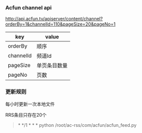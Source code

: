 ### Acfun channel api

http://api.acfun.tv/apiserver/content/channel?orderBy=1&channelId=110&pageSize=20&pageNo=1

key			|value
------------|------
orderBy		|顺序
channelId	|频道Id
pageSize	|单页条目数量
pageNo		|页数

### 更新规则

每小时更新一次本地文件

RRS条目只存在20个

> \* */1 * * * python /root/ac-rss/com/acfun/acfun_feed.py